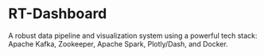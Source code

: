 # RT-Dashboard
A robust data pipeline and visualization system using a powerful tech stack: Apache Kafka, Zookeeper, Apache Spark, Plotly/Dash, and Docker.
